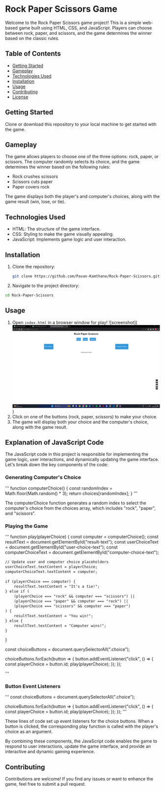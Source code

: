 # Rock Paper Scissors Game

Welcome to the Rock Paper Scissors game project! This is a simple web-based game built using HTML, CSS, and JavaScript. Players can choose between rock, paper, and scissors, and the game determines the winner based on the classic rules.

## Table of Contents

- [Getting Started](#getting-started)
- [Gameplay](#gameplay)
- [Technologies Used](#technologies-used)
- [Installation](#installation)
- [Usage](#usage)
- [Contributing](#contributing)
- [License](#license)

## Getting Started

Clone or download this repository to your local machine to get started with the game.

## Gameplay

The game allows players to choose one of the three options: rock, paper, or scissors. The computer randomly selects its choice, and the game determines the winner based on the following rules:

- Rock crushes scissors
- Scissors cuts paper
- Paper covers rock

The game displays both the player's and computer's choices, along with the game result (win, lose, or tie).

## Technologies Used

- HTML: The structure of the game interface.
- CSS: Styling to make the game visually appealing.
- JavaScript: Implements game logic and user interaction.

## Installation

1. Clone the repository:
   ```bash
   git clone https://github.com/Pavan-Kamthane/Rock-Paper-Scissors.git

2. Navigate to the project directory:
```bash
cd Rock-Paper-Scissors

```
## Usage
1. Open `index.html` in a browser window for play!
![screenshot](![home screen](image.png))
2. Click on one of the buttons (rock, paper, scissors) to make your choice.
3. The game will display both your choice and the computer's choice, along with the game result.


## Explanation of JavaScript Code
The JavaScript code in this project is responsible for implementing the game logic, user interactions, and dynamically updating the game interface. Let's break down the key components of the code:

### Generating Computer's Choice
'''
function computerChoice() {
    const randomIndex = Math.floor(Math.random() * 3);
    return choices[randomIndex];
}
'''

The computerChoice function generates a random index to select the computer's choice from the choices array, which includes "rock", "paper", and "scissors".

### Playing the Game

'''
function play(playerChoice) {
    const computer = computerChoice();
    const resultText = document.getElementById("result-text");
    const userChoiceText = document.getElementById("user-choice-text");
    const computerChoiceText = document.getElementById("computer-choice-text");

    // Update user and computer choice placeholders
    userChoiceText.textContent = playerChoice;
    computerChoiceText.textContent = computer;

    if (playerChoice === computer) {
        resultText.textContent = "It's a tie!";
    } else if (
        (playerChoice === "rock" && computer === "scissors") ||
        (playerChoice === "paper" && computer === "rock") ||
        (playerChoice === "scissors" && computer === "paper")
    ) {
        resultText.textContent = "You win!";
    } else {
        resultText.textContent = "Computer wins!";
    }
}

const choiceButtons = document.querySelectorAll(".choice");

choiceButtons.forEach(button => {
    button.addEventListener("click", () => {
        const playerChoice = button.id;
        play(playerChoice);
    });
});

'''

### Button Event Listeners

'''
const choiceButtons = document.querySelectorAll(".choice");

choiceButtons.forEach(button => {
    button.addEventListener("click", () => {
        const playerChoice = button.id;
        play(playerChoice);
    });
});
'''

These lines of code set up event listeners for the choice buttons. When a button is clicked, the corresponding play function is called with the player's choice as an argument.

By combining these components, the JavaScript code enables the game to respond to user interactions, update the game interface, and provide an interactive and dynamic gaming experience.

## Contributing
Contributions are welcome! If you find any issues or want to enhance the game, feel free to submit a pull request.
